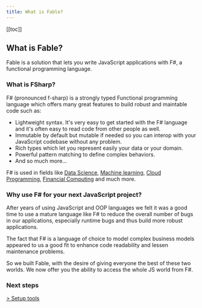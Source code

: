 ```yaml
---
title: What is Fable?
---
```


[[toc]]

## What is Fable?
Fable is a solution that lets you write JavaScript applications with F#, a functional programming language.

### What is FSharp?

F# (pronounced f-sharp) is a strongly typed Functional programming language which offers many great features to build robust and maintable code such as:
- Lightweight syntax. It's very easy to get started with the F# language and it's often easy to read code from other people as well.
- Immutable by default but mutable if needed so you can interop with your JavaScript codebase without any problem.
- Rich types which let you represent easily your data or your domain.
- Powerful pattern matching to define complex behaviors.
- And so much more...

F# is used in fields like [Data Science](https://fsharp.org/guides/data-science), [Machine learning](https://fsharp.org/guides/machine-learning), [Cloud Programming](https://fsharp.org/guides/cloud), [Financial Computing](http://www.tryfsharp.org/Learn/financial-computing) and much more.

### Why use F# for your next JavaScript project?
After years of using JavaScript and OOP languages we felt it was a good time to use a mature language like F# to reduce the overall number of bugs in our applications, especially runtime bugs and thus build more robust applications.

The fact that F# is a language of choice to model complex business models appeared to us a good fit to enhance code readability and lessen maintenance problems.

So we built Fable, with the desire of giving everyone the best of these two worlds. We now offer you the ability to access the whole JS world from F#. 

### Next steps
[> Setup tools](/fable-doc/3-steps/setup.html)
